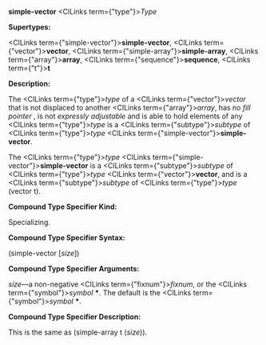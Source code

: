 **simple-vector** <ClLinks  term={"type"}><i>Type</i></ClLinks> 



**Supertypes:** 



<ClLinks  term={"simple-vector"}><b>simple-vector</b></ClLinks>, <ClLinks  term={"vector"}><b>vector</b></ClLinks>, <ClLinks  term={"simple-array"}><b>simple-array</b></ClLinks>, <ClLinks  term={"array"}><b>array</b></ClLinks>, <ClLinks  term={"sequence"}><b>sequence</b></ClLinks>, <ClLinks  term={"t"}><b>t</b></ClLinks> 



**Description:** 



The <ClLinks  term={"type"}><i>type</i></ClLinks> of a <ClLinks  term={"vector"}><i>vector</i></ClLinks> that is not displaced to another <ClLinks  term={"array"}><i>array</i></ClLinks>, has no *fill pointer* , is not *expressly adjustable* and is able to hold elements of any <ClLinks  term={"type"}><i>type</i></ClLinks> is a <ClLinks  term={"subtype"}><i>subtype</i></ClLinks> of <ClLinks  term={"type"}><i>type</i></ClLinks> <ClLinks  term={"simple-vector"}><b>simple-vector</b></ClLinks>. 



The <ClLinks  term={"type"}><i>type</i></ClLinks> <ClLinks  term={"simple-vector"}><b>simple-vector</b></ClLinks> is a <ClLinks  term={"subtype"}><i>subtype</i></ClLinks> of <ClLinks  term={"type"}><i>type</i></ClLinks> <ClLinks  term={"vector"}><b>vector</b></ClLinks>, and is a <ClLinks  term={"subtype"}><i>subtype</i></ClLinks> of <ClLinks  term={"type"}><i>type</i></ClLinks> (vector t). 



**Compound Type Specifier Kind:** 



Specializing. 



**Compound Type Specifier Syntax:** 



(simple-vector [*size*]) 



**Compound Type Specifier Arguments:** 



*size*—a non-negative <ClLinks  term={"fixnum"}><i>fixnum</i></ClLinks>, or the <ClLinks  term={"symbol"}><i>symbol</i></ClLinks> **\***. The default is the <ClLinks  term={"symbol"}><i>symbol</i></ClLinks> **\***. 



**Compound Type Specifier Description:** 



This is the same as (simple-array t (*size*)). 







 



 



